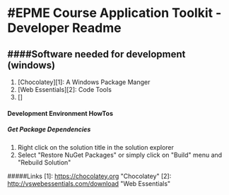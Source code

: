 ﻿#EPME Course Application Toolkit - Developer Readme
====================================================

####Software needed for development (windows)
-------------------------------------------------
1. [Chocolatey][1]: A Windows Package Manger
2. [Web Essentials][2]: Code Tools
3. []


#### Development Environment HowTos 
##### Get Package Dependencies
1. Right click on the solution title in the solution explorer
2. Select "Restore NuGet Packages" 
or simply click on "Build" menu and "Rebuild Solution"
   
#####Links
[1]: https://chocolatey.org "Chocolatey"
[2]: http://vswebessentials.com/download "Web Essentials"